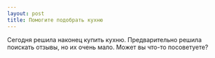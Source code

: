 ```yaml
---
layout: post 
title: Помогите подобрать кухню 
--- 
```

Сегодня решила наконец купить кухню. Предварительно решила поискать отзывы, но их очень мало. Может вы что-то посоветуете?
